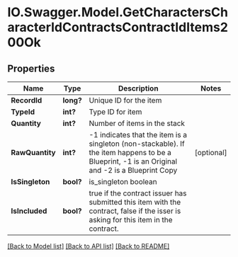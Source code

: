 # IO.Swagger.Model.GetCharactersCharacterIdContractsContractIdItems200Ok
## Properties

Name | Type | Description | Notes
------------ | ------------- | ------------- | -------------
**RecordId** | **long?** | Unique ID for the item | 
**TypeId** | **int?** | Type ID for item | 
**Quantity** | **int?** | Number of items in the stack | 
**RawQuantity** | **int?** | -1 indicates that the item is a singleton (non-stackable). If the item happens to be a Blueprint, -1 is an Original and -2 is a Blueprint Copy | [optional] 
**IsSingleton** | **bool?** | is_singleton boolean | 
**IsIncluded** | **bool?** | true if the contract issuer has submitted this item with the contract, false if the isser is asking for this item in the contract. | 

[[Back to Model list]](../README.md#documentation-for-models) [[Back to API list]](../README.md#documentation-for-api-endpoints) [[Back to README]](../README.md)

